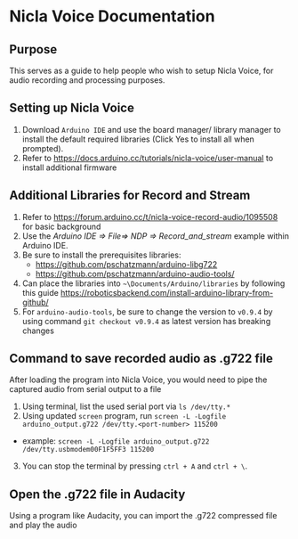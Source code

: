# Nicla Voice Documentation

## Purpose

This serves as a guide to help people who wish to setup Nicla Voice, for audio recording and processing purposes.

## Setting up Nicla Voice

1. Download `Arduino IDE` and use the board manager/ library manager to install the default required libraries (Click Yes to install all when prompted).
2. Refer to <https://docs.arduino.cc/tutorials/nicla-voice/user-manual> to install additional firmware

## Additional Libraries for Record and Stream

1. Refer to <https://forum.arduino.cc/t/nicla-voice-record-audio/1095508> for basic background
2. Use the *Arduino IDE ⇒ File⇒ NDP ⇒ Record_and_stream* example within Arduino IDE.
3. Be sure to install the prerequisites libraries:
    - <https://github.com/pschatzmann/arduino-libg722>
    - <https://github.com/pschatzmann/arduino-audio-tools/>
4. Can place the libraries into `~\Documents/Arduino/libraries` by following this guide <https://roboticsbackend.com/install-arduino-library-from-github/>
5. For `arduino-audio-tools`, be sure to change the version to `v0.9.4` by using command `git checkout v0.9.4` as latest version has breaking changes

## Command to save recorded audio as .g722 file

After loading the program into Nicla Voice, you would need to pipe the captured audio from serial output to a file

1. Using terminal, list the used serial port via `ls /dev/tty.*`
2. Using updated `screen` program, run `screen -L -Logfile arduino_output.g722 /dev/tty.<port-number> 115200`

- example: `screen -L -Logfile arduino_output.g722 /dev/tty.usbmodem00F1F5FF3 115200`

3. You can stop the terminal by pressing `ctrl + A` and `ctrl + \`.

## Open the .g722 file in Audacity

Using a program like Audacity, you can import the .g722 compressed file and play the audio
